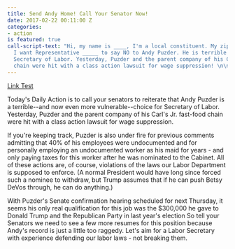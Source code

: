 ```yaml
---
title: Send Andy Home! Call Your Senator Now!
date: 2017-02-22 00:11:00 Z
categories:
- action
is featured: true
call-script-text: "Hi, my name is ____, I'm a local constituent. My zip code is ___.
  I want Representative _____ to say NO to Andy Puzder. He is terrible choice for
  Secretary of Labor. Yesterday, Puzder and the parent company of his Carl's Jr. fast-food
  chain were hit with a class action lawsuit for wage suppression! \n\n..."
---
```


[Link Test](http://indivisibletemplate.com)

Today's Daily Action is to call your senators to reiterate that Andy Puzder is a terrible--and now even more vulnerable--choice for Secretary of Labor. Yesterday, Puzder and the parent company of his Carl's Jr. fast-food chain were hit with a class action lawsuit for wage suppression.

If you're keeping track, Puzder is also under fire for previous comments admitting that 40% of his employees were undocumented and for personally employing an undocumented worker as his maid for years - and only paying taxes for this worker after he was nominated to the Cabinet. All of these actions are, of course, violations of the laws our Labor Department is supposed to enforce. (A normal President would have long since forced such a nominee to withdraw, but Trump assumes that if he can push Betsy DeVos through, he can do anything.)

With Puzder's Senate confirmation hearing scheduled for next Thursday, it seems his only real qualification for this job was the $300,000 he gave to Donald Trump and the Republican Party in last year's election So tell your Senators we need to see a few more resumes for this position because Andy's record is just a little too raggedy. Let's aim for a Labor Secretary with experience defending our labor laws - not breaking them.
